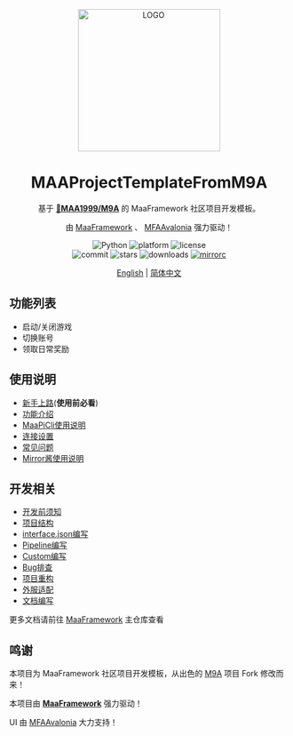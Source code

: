 <!-- markdownlint-disable MD033 MD041 -->
<div align="center">

<img alt="LOGO" src="" width="256" height="256" />

# MAAProjectTemplateFromM9A

基于 <a href="https://github.com/MAA1999/M9A" target="_blank" style="font-weight: bold;">🔗MAA1999/M9A</a> 的 MaaFramework 社区项目开发模板。

由 [MaaFramework](https://github.com/MaaXYZ/MaaFramework) 、 [MFAAvalonia](https://github.com/SweetSmellFox/MFAAvalonia) 强力驱动！  

</div>

<p align="center">
  <img alt="Python" src="https://img.shields.io/badge/Python-3776AB?logo=python&logoColor=white">
  <img alt="platform" src="https://img.shields.io/badge/platform-Windows%20%7C%20Linux%20%7C%20macOS-blueviolet">
  <img alt="license" src="https://img.shields.io/github/license/vividcab/MAAProjectTemplateFromM9A">
  <br>
  <img alt="commit" src="https://img.shields.io/github/commit-activity/m/vividcab/MAAProjectTemplateFromM9A">
  <img alt="stars" src="https://img.shields.io/github/stars/vividcab/MAAProjectTemplateFromM9A?style=social">
  <img alt="downloads" src="https://img.shields.io/github/downloads/vividcab/MAAProjectTemplateFromM9A/total?style=social">
  <a href="https://mirrorchyan.com/zh/projects?rid=&source=" target="_blank"><img alt="mirrorc" src="https://img.shields.io/badge/Mirror%E9%85%B1-%239af3f6?logo=countingworkspro&logoColor=4f46e5"></a>
</p>

<div align="center">

[English](./README_en.md) | [简体中文](./README.md)

</div>

## 功能列表

- 启动/关闭游戏
- 切换账号
- 领取日常奖励

## 使用说明

- [新手上路](./docs/zh_cn/manual/新手上路.md)(**使用前必看**)
- [功能介绍](./docs/zh_cn/manual/功能介绍.md)
- [MaaPiCli使用说明](./docs/zh_cn/manual/MaaPiCli.md)
- [连接设置](./docs/zh_cn/manual/连接设置.md)
- [常见问题](./docs/zh_cn/manual/常见问题.md)
- [Mirror酱使用说明](./docs/zh_cn/manual/Mirror酱.md)

## 开发相关

- [开发前须知](./docs/zh_cn/develop/开发前须知.md)
- [项目结构](./docs/zh_cn/develop/项目结构.md)
- [interface.json编写](./docs/zh_cn/develop/interface.json编写.md)
- [Pipeline编写](./docs/zh_cn/develop/Pipeline编写.md)
- [Custom编写](./docs/zh_cn/develop/Custom编写.md)
- [Bug排查](./docs/zh_cn/develop/Bug排查.md)
- [项目重构](./docs/zh_cn/develop/项目重构.md)
- [外服适配](./docs/zh_cn/develop/外服适配.md)
- [文档编写](./docs/zh_cn/develop/文档编写.md)

更多文档请前往 [MaaFramework](https://github.com/MaaXYZ/MaaFramework) 主仓库查看

## 鸣谢

本项目为 MaaFramework 社区项目开发模板，从出色的 [M9A](https://github.com/MAA1999/M9A) 项目 Fork 修改而来！

本项目由 **[MaaFramework](https://github.com/MaaXYZ/MaaFramework)** 强力驱动！  

UI 由 [MFAAvalonia](https://github.com/SweetSmellFox/MFAAvalonia) 大力支持！

